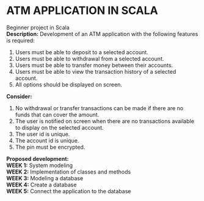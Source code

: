# ATM APPLICATION IN SCALA
Beginner project in Scala <br>
__Description:__ Development of an ATM application with the following features is required: <br>
  1. Users must be able to deposit to a selected account.
  2. Users must be able to withdrawal from a selected account.
  3. Users must be able to transfer money between their accounts.
  4. Users must be able to view the transaction history of a selected account.
  5. All options should be displayed on screen.

__Consider:__ <br>
1. No withdrawal or transfer transactions can be made if there are no funds that can cover the amount. 
2. The user is notified on screen when there are no transactions available to display on the selected account.
3. The user id is unique.
4. The account id is unique.
5. The pin must be encrypted.

__Proposed development:__ <br>
__WEEK 1:__ System modeling <br>
__WEEK 2:__ Implementation of classes and methods <br>
__WEEK 3:__ Modeling a database <br>
__WEEK 4:__ Create a database <br>
__WEEK 5:__ Connect the application to the database <br>
